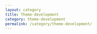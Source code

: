 ```yaml
---
layout: category
title: Theme-development
category: theme-development
permalink: /category/theme-development/
---
```

